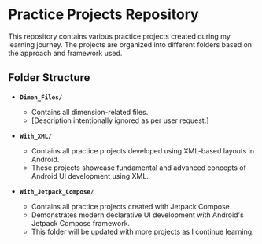# Practice Projects Repository

This repository contains various practice projects created during my learning journey. The projects are organized into different folders based on the approach and framework used.

## Folder Structure

- **`Dimen_Files/`**
  - Contains all dimension-related files.
  - [Description intentionally ignored as per user request.]

- **`With_XML/`**
  - Contains all practice projects developed using XML-based layouts in Android.
  - These projects showcase fundamental and advanced concepts of Android UI development using XML.

- **`With_Jetpack_Compose/`**
  - Contains all practice projects created with Jetpack Compose.
  - Demonstrates modern declarative UI development with Android's Jetpack Compose framework.
  - This folder will be updated with more projects as I continue learning.
